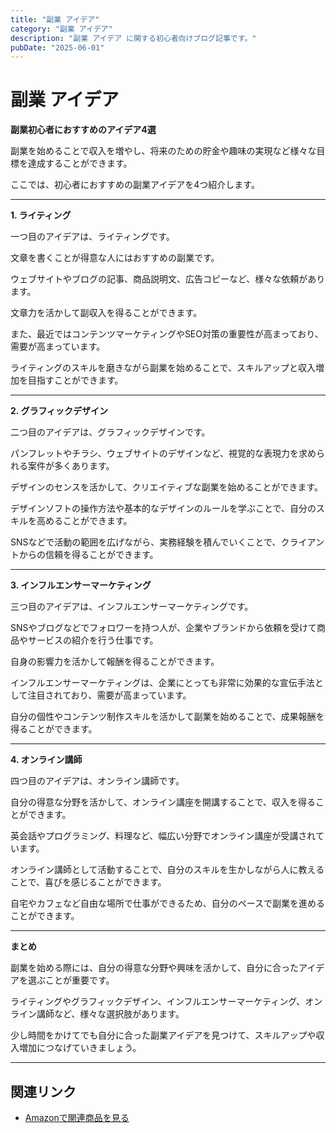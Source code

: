 ```yaml
---
title: "副業 アイデア"
category: "副業 アイデア"
description: "副業 アイデア に関する初心者向けブログ記事です。"
pubDate: "2025-06-01"
---
```


# 副業 アイデア

**副業初心者におすすめのアイデア4選**

副業を始めることで収入を増やし、将来のための貯金や趣味の実現など様々な目標を達成することができます。

ここでは、初心者におすすめの副業アイデアを4つ紹介します。



---

**1. ライティング**

一つ目のアイデアは、ライティングです。

文章を書くことが得意な人にはおすすめの副業です。

ウェブサイトやブログの記事、商品説明文、広告コピーなど、様々な依頼があります。

文章力を活かして副収入を得ることができます。



また、最近ではコンテンツマーケティングやSEO対策の重要性が高まっており、需要が高まっています。

ライティングのスキルを磨きながら副業を始めることで、スキルアップと収入増加を目指すことができます。



---

**2. グラフィックデザイン**

二つ目のアイデアは、グラフィックデザインです。

パンフレットやチラシ、ウェブサイトのデザインなど、視覚的な表現力を求められる案件が多くあります。

デザインのセンスを活かして、クリエイティブな副業を始めることができます。



デザインソフトの操作方法や基本的なデザインのルールを学ぶことで、自分のスキルを高めることができます。

SNSなどで活動の範囲を広げながら、実務経験を積んでいくことで、クライアントからの信頼を得ることができます。



---

**3. インフルエンサーマーケティング**

三つ目のアイデアは、インフルエンサーマーケティングです。

SNSやブログなどでフォロワーを持つ人が、企業やブランドから依頼を受けて商品やサービスの紹介を行う仕事です。

自身の影響力を活かして報酬を得ることができます。



インフルエンサーマーケティングは、企業にとっても非常に効果的な宣伝手法として注目されており、需要が高まっています。

自分の個性やコンテンツ制作スキルを活かして副業を始めることで、成果報酬を得ることができます。



---

**4. オンライン講師**

四つ目のアイデアは、オンライン講師です。

自分の得意な分野を活かして、オンライン講座を開講することで、収入を得ることができます。

英会話やプログラミング、料理など、幅広い分野でオンライン講座が受講されています。



オンライン講師として活動することで、自分のスキルを生かしながら人に教えることで、喜びを感じることができます。

自宅やカフェなど自由な場所で仕事ができるため、自分のペースで副業を進めることができます。



---

**まとめ**

副業を始める際には、自分の得意な分野や興味を活かして、自分に合ったアイデアを選ぶことが重要です。

ライティングやグラフィックデザイン、インフルエンサーマーケティング、オンライン講師など、様々な選択肢があります。

少し時間をかけてでも自分に合った副業アイデアを見つけて、スキルアップや収入増加につなげていきましょう。



---

## 関連リンク

- [Amazonで関連商品を見る](https://www.amazon.co.jp/s?k=%E5%89%AF%E6%A5%AD+%E3%82%A2%E3%82%A4%E3%83%87%E3%82%A2&tag=autowritehubai-22)
